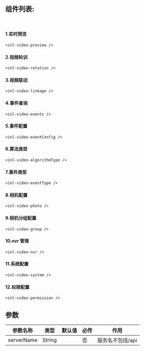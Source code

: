 ## 组件列表:

&nbsp;

#### 1.实时预览

```tsx
<inl-video-preview />
```

#### 2.视频轮训

```tsx
<inl-video-rotation />
```

#### 3.视频联动

```tsx
<inl-video-linkage />
```

#### 4.事件查询

```tsx
<inl-video-events />
```

#### 5.事件配置

```tsx
<inl-video-eventConfig />
```

#### 6.算法类型

```tsx
<inl-video-algorithmType />
```

#### 7.事件类型

```tsx
<inl-video-eventType />
```

#### 8.相机配置

```tsx
<inl-video-photo />
```

#### 9.相机分组配置

```tsx
<inl-video-group />
```

#### 10.nvr 管理

```tsx
<inl-video-nvr />
```

#### 11.系统配置

```tsx
<inl-video-system />
```

#### 12.权限配置

```tsx
<inl-video-permission />
```

## 参数

| 参数名称   | 类型   | 默认值 | 必传 | 作用             |
| ---------- | ------ | ------ | ---- | ---------------- |
| serverName | String |        | 否   | 服务名不包括/api |
